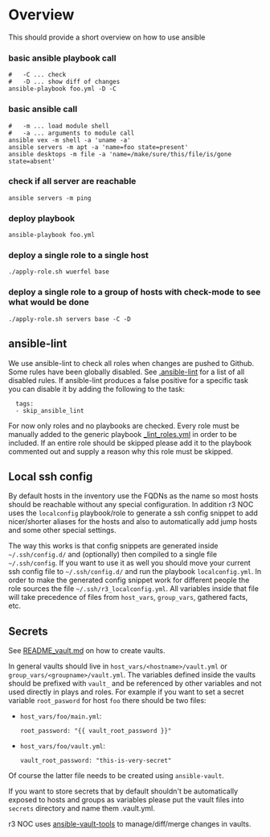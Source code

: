 Overview
========

This should provide a short overview on how to use ansible

### basic ansible playbook call

```
#   -C ... check
#   -D ... show diff of changes
ansible-playbook foo.yml -D -C
```

### basic ansible call
```
#   -m ... load module shell
#   -a ... arguments to module call
ansible vex -m shell -a 'uname -a'
ansible servers -m apt -a 'name=foo state=present'
ansible desktops -m file -a 'name=/make/sure/this/file/is/gone state=absent'
```

### check if all server are reachable
```
ansible servers -m ping
```

### deploy playbook
```
ansible-playbook foo.yml
```

### deploy a single role to a single host
```
./apply-role.sh wuerfel base
```

### deploy a single role to a group of hosts with check-mode to see what would be done
```
./apply-role.sh servers base -C -D
```

ansible-lint
------------

We use ansible-lint to check all roles when changes are pushed to Github.
Some rules have been globally disabled. See [.ansible-lint](/ansible/.ansible-lint)
for a list of all disabled rules. If ansible-lint produces a false positive for
a specific task you can disable it by adding the following to the task:

```
  tags:
  - skip_ansible_lint
```

For now only roles and no playbooks are checked. Every role must be manually added
to the generic playbook [_lint_roles.yml](/ansible/_lint_roles.yml) in order to be
included.
If an entire role should be skipped please add it to the playbook commented out
and supply a reason why this role must be skipped.


Local ssh config
----------------

By default hosts in the inventory use the FQDNs as the name so most
hosts should be reachable without any special configuration.
In addition r3 NOC uses the `localconfig` playbook/role to generate a
ssh config snippet to add nicer/shorter aliases for the hosts and also
to automatically add jump hosts and some other special settings.

The way this works is that config snippets are generated inside
`~/.ssh/config.d/` and (optionally) then compiled to a single file
`~/.ssh/config`. If you want to use it as well you should move your
current ssh config file to `~/.ssh/config.d/` and run the playbook
`localconfig.yml`.
In order to make the generated config snippet work for different
people the role sources the file `~/.ssh/r3_localconfig.yml`.
All variables inside that file will take precedence of files from
`host_vars`, `group_vars`, gathered facts, etc.


Secrets
-------

See [README_vault.md](/ansible/README_vault.md) on how to create vaults.

In general vaults should live in `host_vars/<hostname>/vault.yml` or
`group_vars/<groupname>/vault.yml`. The variables defined inside the
vaults should be prefixed with `vault_` and be referenced by other
variables and not used directly in plays and roles. For example if you
want to set a secret variable `root_pasword` for host `foo` there should
be two files:
  * `host_vars/foo/main.yml`:
    ```
    root_password: "{{ vault_root_password }}"
    ```
  * `host_vars/foo/vault.yml`:
    ```
    vault_root_password: "this-is-very-secret"
    ```

Of course the latter file needs to be created using `ansible-vault`.

If you want to store secrets that by default shouldn't be automatically
exposed to hosts and groups as variables please put the vault files into
`secrets` directory and name them <some-name>.vault.yml.

r3 NOC uses [ansible-vault-tools](https://github.com/building5/ansible-vault-tools)
to manage/diff/merge changes in vaults.
